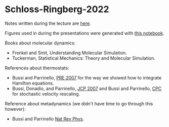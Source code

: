 # Schloss-Ringberg-2022

Notes written during the lecture are [here](./Lecture.pdf).

Figures used in during the presentations were generated with [this notebook](./Figures.ipynb).

Books about molecular dynamics:
- Frenkel and Smit, Understanding Molecular Simulation.
- Tuckerman, Statistical Mechanics: Theory and Molecular Simulation.

References about thermostats:
- Bussi and Parrinello, [PRE 2007](https://doi.org/10.1103/PhysRevE.75.056707) for the way we showed how to integrate Hamilton equations.
- Bussi, Donadio, and Parrinello, [JCP 2007](https://doi.org/10.1063/1.2408420)
  and Bussi and Parrinello, [CPC](https://doi.org/10.1016/j.cpc.2008.01.006) for stochastic velocity rescaling.

Reference about metadynamics (we didn't have time to go through this however):
- Bussi and Parrinello [Nat Rev Phys](https://doi.org/10.1038/s42254-020-0153-0).
